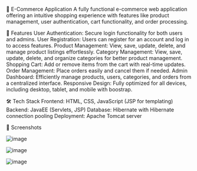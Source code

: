 
🛒 E-Commerce Application
A fully functional e-commerce web application offering an intuitive shopping experience with features like product management, user authentication, cart functionality, and order processing.

🚀 Features
User Authentication: Secure login functionality for both users and admins.
User Registration: Users can register for an account and log in to access features.
Product Management: View, save, update, delete, and manage product listings effortlessly.
Category Management: View, save, update, delete, and organize categories for better product management.
Shopping Cart: Add or remove items from the cart with real-time updates.
Order Management: Place orders easily and cancel them if needed.
Admin Dashboard: Efficiently manage products, users, categories, and orders from a centralized interface.
Responsive Design: Fully optimized for all devices, including desktop, tablet, and mobile with boostrap.

🛠️ Tech Stack
Frontend: HTML, CSS, JavaScript (JSP for templating)
Backend: JavaEE (Servlets, JSP)
Database: Hibernate with Hibernate connection pooling
Deployment: Apache Tomcat server

📸 Screenshots 

![image](https://github.com/user-attachments/assets/3b547ffc-9298-46c2-bd33-25dcf16cbdc8)

![image](https://github.com/user-attachments/assets/ff8b289e-f39e-4906-af85-40666aa7027f)

![image](https://github.com/user-attachments/assets/9c7e0a42-5716-498e-87f4-0f1ed732828e)




